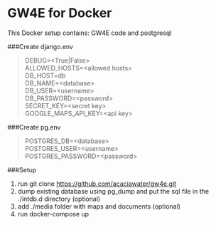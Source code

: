 GW4E for Docker
===============
This Docker setup contains: GW4E code and postgresql

###Create django.env

> DEBUG=&lt;True|False&gt;  
ALLOWED_HOSTS=&lt;allowed hosts&gt;  
DB_HOST=db  
DB_NAME=&lt;database&gt;  
DB_USER=&lt;username&gt;  
DB_PASSWORD=&lt;password&gt;  
SECRET_KEY=&lt;secret key&gt;  
GOOGLE\_MAPS\_API_KEY=&lt;api key&gt;  

###Create pg.env

> POSTGRES_DB=&lt;database&gt;  
POSTGRES_USER=&lt;username&gt;  
POSTGRES_PASSWORD=&lt;password&gt;  

###Setup
1. run git clone https://github.com/acaciawater/gw4e.git
2. dump existing database using pg_dump and put the sql file in the ./intdb.d directory (optional)
3. add ./media folder with maps and documents (optional)
4. run docker-compose up
